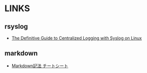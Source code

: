 # LINKS

## rsyslog

- [The Definitive Guide to Centralized Logging with Syslog on Linux](https://devconnected.com/the-definitive-guide-to-centralized-logging-with-syslog-on-linux/)

## markdown

- [Markdown記法 チートシート](https://qiita.com/Qiita/items/c686397e4a0f4f11683d)